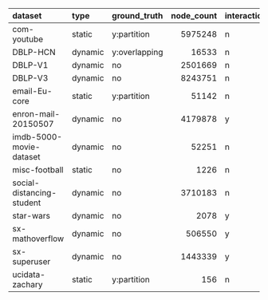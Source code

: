 | dataset                   | type    | ground_truth   |   node_count | interaction   | type_counts   |
|:--------------------------|:--------|:---------------|-------------:|:--------------|:--------------|
| com-youtube               | static  | y:partition    |      5975248 | n             | 1/1           |
| DBLP-HCN                  | dynamic | y:overlapping  |        16533 | n             | 3/2           |
| DBLP-V1                   | dynamic | no             |      2501669 | n             | 3/3           |
| DBLP-V3                   | dynamic | no             |      8243751 | n             | 3/3           |
| email-Eu-core             | static  | y:partition    |        51142 | n             | 1/1           |
| enron-mail-20150507       | dynamic | no             |      4179878 | y             | 2/3           |
| imdb-5000-movie-dataset   | dynamic | no             |        52251 | n             | 4/4           |
| misc-football             | static  | no             |         1226 | n             | 1/1           |
| social-distancing-student | dynamic | no             |      3710183 | n             | 3/7           |
| star-wars                 | dynamic | no             |         2078 | y             | 1/2           |
| sx-mathoverflow           | dynamic | no             |       506550 | y             | 1/3           |
| sx-superuser              | dynamic | no             |      1443339 | y             | 1/3           |
| ucidata-zachary           | static  | y:partition    |          156 | n             | 1/1           |
